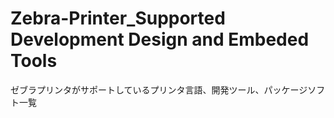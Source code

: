 # Zebra-Printer_Supported Development Design and Embeded Tools
ゼブラプリンタがサポートしているプリンタ言語、開発ツール、パッケージソフト一覧
